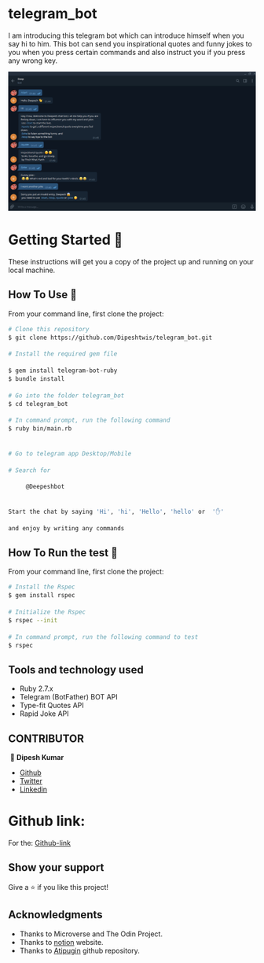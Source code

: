 # telegram_bot

I am introducing this telegram bot which can introduce himself when you say hi to him. This bot can send you inspirational quotes and funny jokes to you when you press certain commands and also instruct you if you press any wrong key. 


![screenshot](./lib/Screenshot.png)


# Getting Started 🚀

These instructions will get you a copy of the project up and running on your local machine.


## How To Use 🔧

From your command line, first clone the project:

```bash
# Clone this repository
$ git clone https://github.com/Dipeshtwis/telegram_bot.git

# Install the required gem file

$ gem install telegram-bot-ruby
$ bundle install

# Go into the folder telegram_bot
$ cd telegram_bot

# In command prompt, run the following command
$ ruby bin/main.rb


# Go to telegram app Desktop/Mobile

# Search for
     
     @Deepeshbot

  
Start the chat by saying 'Hi', 'hi', 'Hello', 'hello' or  '✋'

and enjoy by writing any commands
```



## How To Run the test 🔧

From your command line, first clone the project:

```bash
# Install the Rspec
$ gem install rspec

# Initialize the Rspec
$ rspec --init

# In command prompt, run the following command to test
$ rspec

```


## Tools and technology used

- Ruby 2.7.x
- Telegram (BotFather) BOT API
- Type-fit Quotes API
- Rapid Joke API


## CONTRIBUTOR

​
👤 **Dipesh Kumar**

- [Github](https://github.com/Dipeshtwis)
- [Twitter](https://twitter.com/97deepeshkumar)
- [Linkedin](https://www.linkedin.com/in/dipesh-kumar-b6ab88134/)



# Github link:

For the: [Github-link](https://github.com/Dipeshtwis/telegram_bot)


## Show your support

Give a ⭐️ if you like this project!

## Acknowledgments

- Thanks to Microverse and The Odin Project.
- Thanks to [notion](https://www.notion.so/Build-your-own-bot-ebd0d7ac5da240e5987720bdc83f38fa) website.
- Thanks to [Atipugin](https://github.com/atipugin/telegram-bot-ruby) github repository.
